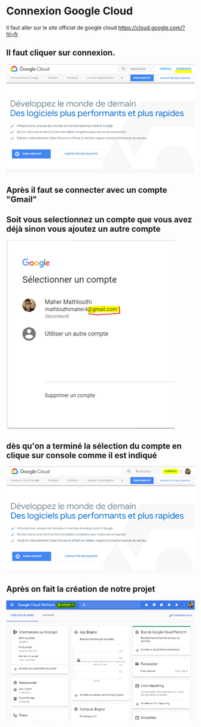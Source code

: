 # Connexion Google Cloud
Il faut aller sur le site officiel de google cloud 
https://cloud.google.com/?hl=fr 
## Il faut cliquer sur connexion.

![](images/1.PNG)

## Après il faut se connecter avec un compte "Gmail" 
## Soit vous selectionnez un compte que vous avez déjà sinon vous ajoutez un autre compte

![](images/2.PNG) 

## dès qu'on a terminé la sélection du compte en clique sur console comme il est indiqué 

![](images/3.PNG) 

## Après on fait la création de notre projet 

![](images/4.PNG)
